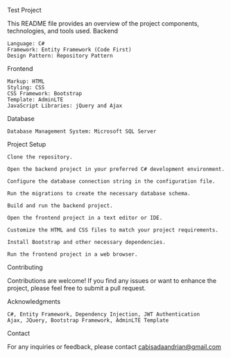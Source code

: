 Test Project

This README file provides an overview of the project components, technologies, and tools used.
Backend

    Language: C#
    Framework: Entity Framework (Code First)
    Design Pattern: Repository Pattern

Frontend

    Markup: HTML
    Styling: CSS
    CSS Framework: Bootstrap
    Template: AdminLTE
    JavaScript Libraries: jQuery and Ajax

Database

    Database Management System: Microsoft SQL Server

Project Setup

    Clone the repository.

    Open the backend project in your preferred C# development environment.

    Configure the database connection string in the configuration file.

    Run the migrations to create the necessary database schema.

    Build and run the backend project.

    Open the frontend project in a text editor or IDE.

    Customize the HTML and CSS files to match your project requirements.

    Install Bootstrap and other necessary dependencies.

    Run the frontend project in a web browser.

Contributing

Contributions are welcome! If you find any issues or want to enhance the project, please feel free to submit a pull request.


Acknowledgments

    C#, Entity Framework, Dependency Injection, JWT Authentication
    Ajax, JQuery, Bootstrap Framework, AdminLTE Template
    

Contact

For any inquiries or feedback, please contact cabisadaandrian@gmail.com
